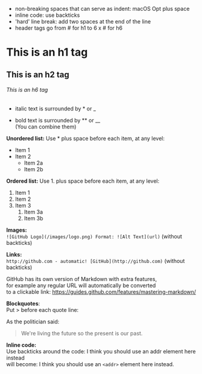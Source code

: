 * non-breaking spaces that can serve as indent: macOS Opt plus space
* inline code: use backticks
* 'hard' line break: add two spaces at the end of the line
* header tags go from # for h1 to 6 x # for h6

# This is an h1 tag
## This is an h2 tag
###### This is an h6 tag


* italic text is surrounded by * or _

* bold text is surrounded by ** or __  
(You can combine them)

**Unordered list:**
Use * plus space before each item, at any level:
* Item 1
* Item 2
  * Item 2a
  * Item 2b

**Ordered list:**
Use 1. plus space before each item, at any level:
1. Item 1
1. Item 2
1. Item 3
   1. Item 3a
   1. Item 3b

**Images:**  
`![GitHub Logo](/images/logo.png)
Format: ![Alt Text](url)`  (without backticks)

**Links:**  
`http://github.com - automatic!
[GitHub](http://github.com)`  (without backticks)

GitHub has its own version of Markdown with extra features,  
for example any regular URL will automatically be converted  
to a clickable link: https://guides.github.com/features/mastering-markdown/

**Blockquotes**:  
Put > before each quote line:

As the politician said:

> We're living the future so
> the present is our past.

**Inline code:**  
Use backticks around the code: I think you should use an addr element here instead  
will become: I think you should use an `<addr>` element here instead.
